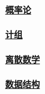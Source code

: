 # [概率论](_posts/学习笔记/课程学习笔记/大二上/2022-10-31-概率与统计.md)

# [计组](_posts/学习笔记/课程学习笔记/大二上/2022-10-31-计算机组织与结构.md)

# [离散数学](_posts/学习笔记/课程学习笔记/大二上/2022-11-08-离散数学.md)

# [数据结构](_posts/学习笔记/课程学习笔记/大二上/2022-11-09-数据结构.md)

